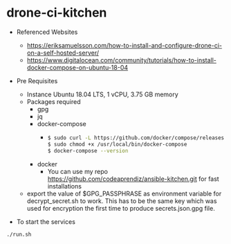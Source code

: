 # drone-ci-kitchen

- Referenced Websites
    - https://eriksamuelsson.com/how-to-install-and-configure-drone-ci-on-a-self-hosted-server/
    - https://www.digitalocean.com/community/tutorials/how-to-install-docker-compose-on-ubuntu-18-04
    

- Pre Requisites
    - Instance Ubuntu 18.04 LTS, 1 vCPU, 3.75 GB memory
    - Packages required
        - gpg
        - jq
        - docker-compose
            - ```bash
              $ sudo curl -L https://github.com/docker/compose/releases/download/1.21.2/docker-compose-`uname -s`-`uname -m` -o /usr/local/bin/docker-compose
              $ sudo chmod +x /usr/local/bin/docker-compose
              $ docker-compose --version  
              ```    
        - docker
            - You can use my repo https://github.com/codeaprendiz/ansible-kitchen.git for fast installations
    - export the value of $GPG_PASSPHRASE as environment variable for decrypt_secret.sh to work. This has to be the same key
      which was used for encryption the first time to produce secrets.json.gpg file.
        
        
- To start the services
```bash
./run.sh
```
    
    
    

    
    
